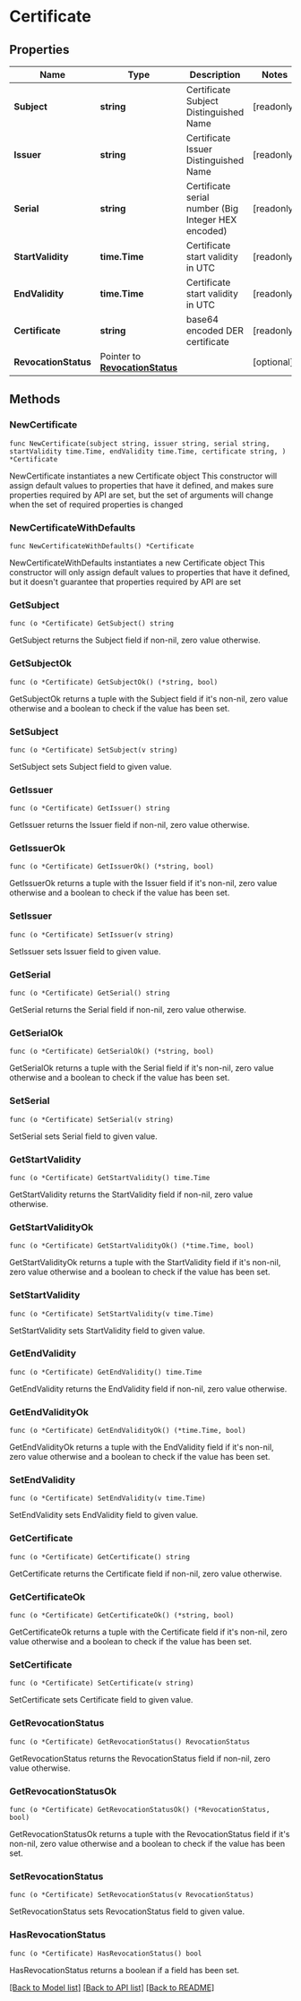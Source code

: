 # Certificate

## Properties

Name | Type | Description | Notes
------------ | ------------- | ------------- | -------------
**Subject** | **string** | Certificate Subject Distinguished Name | [readonly] 
**Issuer** | **string** | Certificate Issuer Distinguished Name | [readonly] 
**Serial** | **string** | Certificate serial number (Big Integer HEX encoded) | [readonly] 
**StartValidity** | **time.Time** | Certificate start validity in UTC | [readonly] 
**EndValidity** | **time.Time** | Certificate start validity in UTC | [readonly] 
**Certificate** | **string** | base64 encoded DER certificate | [readonly] 
**RevocationStatus** | Pointer to [**RevocationStatus**](RevocationStatus.md) |  | [optional] 

## Methods

### NewCertificate

`func NewCertificate(subject string, issuer string, serial string, startValidity time.Time, endValidity time.Time, certificate string, ) *Certificate`

NewCertificate instantiates a new Certificate object
This constructor will assign default values to properties that have it defined,
and makes sure properties required by API are set, but the set of arguments
will change when the set of required properties is changed

### NewCertificateWithDefaults

`func NewCertificateWithDefaults() *Certificate`

NewCertificateWithDefaults instantiates a new Certificate object
This constructor will only assign default values to properties that have it defined,
but it doesn't guarantee that properties required by API are set

### GetSubject

`func (o *Certificate) GetSubject() string`

GetSubject returns the Subject field if non-nil, zero value otherwise.

### GetSubjectOk

`func (o *Certificate) GetSubjectOk() (*string, bool)`

GetSubjectOk returns a tuple with the Subject field if it's non-nil, zero value otherwise
and a boolean to check if the value has been set.

### SetSubject

`func (o *Certificate) SetSubject(v string)`

SetSubject sets Subject field to given value.


### GetIssuer

`func (o *Certificate) GetIssuer() string`

GetIssuer returns the Issuer field if non-nil, zero value otherwise.

### GetIssuerOk

`func (o *Certificate) GetIssuerOk() (*string, bool)`

GetIssuerOk returns a tuple with the Issuer field if it's non-nil, zero value otherwise
and a boolean to check if the value has been set.

### SetIssuer

`func (o *Certificate) SetIssuer(v string)`

SetIssuer sets Issuer field to given value.


### GetSerial

`func (o *Certificate) GetSerial() string`

GetSerial returns the Serial field if non-nil, zero value otherwise.

### GetSerialOk

`func (o *Certificate) GetSerialOk() (*string, bool)`

GetSerialOk returns a tuple with the Serial field if it's non-nil, zero value otherwise
and a boolean to check if the value has been set.

### SetSerial

`func (o *Certificate) SetSerial(v string)`

SetSerial sets Serial field to given value.


### GetStartValidity

`func (o *Certificate) GetStartValidity() time.Time`

GetStartValidity returns the StartValidity field if non-nil, zero value otherwise.

### GetStartValidityOk

`func (o *Certificate) GetStartValidityOk() (*time.Time, bool)`

GetStartValidityOk returns a tuple with the StartValidity field if it's non-nil, zero value otherwise
and a boolean to check if the value has been set.

### SetStartValidity

`func (o *Certificate) SetStartValidity(v time.Time)`

SetStartValidity sets StartValidity field to given value.


### GetEndValidity

`func (o *Certificate) GetEndValidity() time.Time`

GetEndValidity returns the EndValidity field if non-nil, zero value otherwise.

### GetEndValidityOk

`func (o *Certificate) GetEndValidityOk() (*time.Time, bool)`

GetEndValidityOk returns a tuple with the EndValidity field if it's non-nil, zero value otherwise
and a boolean to check if the value has been set.

### SetEndValidity

`func (o *Certificate) SetEndValidity(v time.Time)`

SetEndValidity sets EndValidity field to given value.


### GetCertificate

`func (o *Certificate) GetCertificate() string`

GetCertificate returns the Certificate field if non-nil, zero value otherwise.

### GetCertificateOk

`func (o *Certificate) GetCertificateOk() (*string, bool)`

GetCertificateOk returns a tuple with the Certificate field if it's non-nil, zero value otherwise
and a boolean to check if the value has been set.

### SetCertificate

`func (o *Certificate) SetCertificate(v string)`

SetCertificate sets Certificate field to given value.


### GetRevocationStatus

`func (o *Certificate) GetRevocationStatus() RevocationStatus`

GetRevocationStatus returns the RevocationStatus field if non-nil, zero value otherwise.

### GetRevocationStatusOk

`func (o *Certificate) GetRevocationStatusOk() (*RevocationStatus, bool)`

GetRevocationStatusOk returns a tuple with the RevocationStatus field if it's non-nil, zero value otherwise
and a boolean to check if the value has been set.

### SetRevocationStatus

`func (o *Certificate) SetRevocationStatus(v RevocationStatus)`

SetRevocationStatus sets RevocationStatus field to given value.

### HasRevocationStatus

`func (o *Certificate) HasRevocationStatus() bool`

HasRevocationStatus returns a boolean if a field has been set.


[[Back to Model list]](../README.md#documentation-for-models) [[Back to API list]](../README.md#documentation-for-api-endpoints) [[Back to README]](../README.md)


